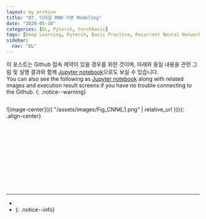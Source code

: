 ```yaml
---
layout: my_archive
title: "07. 다대일 RNN 기본 Modeling"
date: "2020-05-16"
categories: [DL, Pytorch, torchbasic]
tags: [Deep Learning, Pytorch, Basic Practice, Recurrent Neural Network, RNN, many to one]
sidebar:
  nav: "DL"
---
```


이 포스트는 Github 접속 제약이 있을 경우를 위한 것이며, 아래와 동일 내용을 관련 그림 및 실행 결과와 함께 [Jupyter notebook]()으로도 보실 수 있습니다.  
You can also see the following as [Jupyter notebook]() along with related images and execution result screens if you have no trouble connecting to the Github.
{: .notice--warning}


## 

![image-center]({{ "/assets/images/Fig_CNN6_1.png" | relative_url }}){: .align-center}


```python

```




```python

```





```python

```





```python

```





```python

```





```python

```





```python

```





```python

```





```python

```





```python

```





```python

```





```python

```





```python

```




---
- []()
- []()
{: .notice--info}